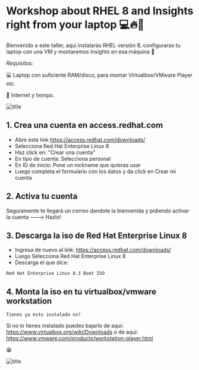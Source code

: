 # Workshop about RHEL 8 and Insights right from your laptop 💻🔥🚀

Bienvenido a este taller, aqui instalarás RHEL versión 8, configuraras tu laptop con una VM y montaremos Insights en esa máquina 🚀

*Requisitos:*

💻 Laptop con suficiente RAM/disco, para montar Virtualbox/VMware Player etc.

🧰 Internet y tiempo.


![title](https://media1.tenor.com/images/0ac80d82231814ec9d7d331861b855c1/tenor.gif?itemid=5425050)

## 1. Crea una cuenta en access.redhat.com

- Abre este link https://access.redhat.com/downloads/
- Selecciona Red Hat Enterprise Linux 8
- Haz click en: "Crear una cuenta"  
- En tipo de cuenta: Selecciona personal
- En ID de inicio: Pone un nickname que quieras usar
- Luego completa el formulario con los datos y da click en Crear mi cuenta


## 2. Activa tu cuenta

Seguramente te llegará un correo dandote la bienvenida y pidiendo activar la cuenta ---> Hazlo!

## 3. Descarga la iso de Red Hat Enterprise Linux 8

- Ingresa de nuevo al link: https://access.redhat.com/downloads/
- Luego Selecciona Red Hat Enterprise Linux 8
- Descarga el que dice: 
```
Red Hat Enterprise Linux 8.3 Boot ISO
```

## 4. Monta la iso en tu virtualbox/vmware workstation

```
Tienes ya esto instalado no?
```
Si no lo tienes instalado puedes bajarlo de aqui:
https://www.virtualbox.org/wiki/Downloads
o de aqui:
https://www.vmware.com/products/workstation-player.html

😁 

![title](https://untrite.com/wp-content/uploads/2019/01/automate-everything.jpg)

